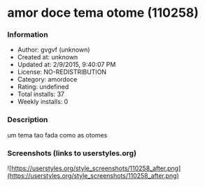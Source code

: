 # amor doce tema otome (110258)

### Information
- Author: gvgvf (unknown)
- Created at: unknown
- Updated at: 2/9/2015, 9:40:07 PM
- License: NO-REDISTRIBUTION
- Category: amordoce
- Rating: undefined
- Total installs: 37
- Weekly installs: 0


### Description
um tema tao fada como as otomes


### Screenshots (links to userstyles.org)
![https://userstyles.org/style_screenshots/110258_after.png](https://userstyles.org/style_screenshots/110258_after.png)


